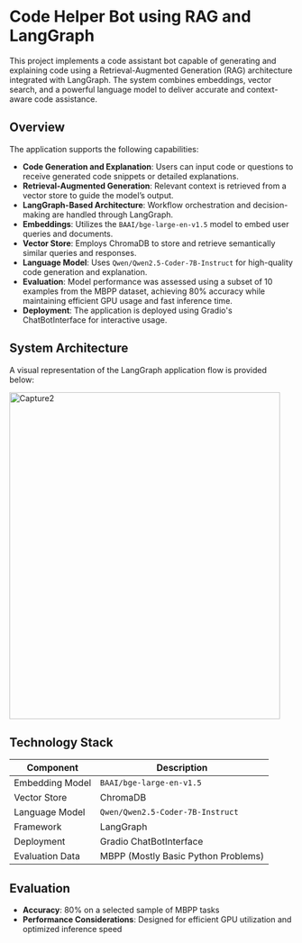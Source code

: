 # Code Helper Bot using RAG and LangGraph

This project implements a code assistant bot capable of generating and explaining code using a Retrieval-Augmented Generation (RAG) architecture integrated with LangGraph. The system combines embeddings, vector search, and a powerful language model to deliver accurate and context-aware code assistance.

## Overview

The application supports the following capabilities:

- **Code Generation and Explanation**: Users can input code or questions to receive generated code snippets or detailed explanations.
- **Retrieval-Augmented Generation**: Relevant context is retrieved from a vector store to guide the model’s output.
- **LangGraph-Based Architecture**: Workflow orchestration and decision-making are handled through LangGraph.
- **Embeddings**: Utilizes the `BAAI/bge-large-en-v1.5` model to embed user queries and documents.
- **Vector Store**: Employs ChromaDB to store and retrieve semantically similar queries and responses.
- **Language Model**: Uses `Qwen/Qwen2.5-Coder-7B-Instruct` for high-quality code generation and explanation.
- **Evaluation**: Model performance was assessed using a subset of 10 examples from the MBPP dataset, achieving 80% accuracy while maintaining efficient GPU usage and fast inference time.
- **Deployment**: The application is deployed using Gradio's ChatBotInterface for interactive usage.

## System Architecture

A visual representation of the LangGraph application flow is provided below:

<img width="480" height="580" alt="Capture2" src="https://github.com/user-attachments/assets/763b070e-881c-4994-82da-68d13c902759" />


## Technology Stack

| Component       | Description                              |
|----------------|------------------------------------------|
| Embedding Model | `BAAI/bge-large-en-v1.5`                 |
| Vector Store    | ChromaDB                                 |
| Language Model  | `Qwen/Qwen2.5-Coder-7B-Instruct`         |
| Framework       | LangGraph                                |
| Deployment      | Gradio ChatBotInterface                  |
| Evaluation Data | MBPP (Mostly Basic Python Problems)      |

## Evaluation

- **Accuracy**: 80% on a selected sample of MBPP tasks  
- **Performance Considerations**: Designed for efficient GPU utilization and optimized inference speed
